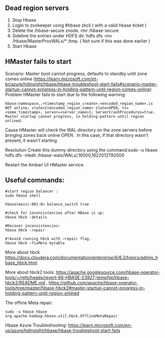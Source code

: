 ## Dead region servers

1. Stop Hbase
2. Login to zookeeper using #hbase zkcli ( with a valid hbase ticket )
3. Delete the /hbase-secure znode. rmr /hbase-secure
4. Sideline the entries under HDFS dir. hdfs dfs -mv /hbase/MasterProcWALs/*  /tmp. ( Not sure if this was done earlier )
5. Start Hbase


## HMaster fails to start
Scenario: Master boot cannot progress, defaults to standby until zone comes online (https://learn.microsoft.com/pt-br/azure/hdinsight/hbase/hbase-troubleshoot-start-fails#scenario-master-startup-cannot-progress-in-holding-pattern-until-region-comes-online)
Problem
HMaster fails to start due to the following warning:

```
hbase:namespace,,<timestamp_region_create>.<encoded_region_name>.is NOT online; state={<encoded_region_name> state=OPEN, ts=<some_timestamp>, server=<server_name>}; ServerCrashProcedures=true. Master startup cannot progress, in holding-pattern until region onlined. 

```

Cause
HMaster will check the WAL directory on the zone servers before bringing zones back online OPEN . In this case, if that directory wasn't present, it wasn't starting

Resolution
Create this dummy directory using the command:sudo -u hbase hdfs dfs -mkdir /hbase-wals/WALs/<wn fqdn>,16000,1622012792000

Restart the Ambari UI HMaster service.



## Useful commands:

```
#start region balancer :
sudo hbase shell 

hbase(main):001:0> balance_switch true 

#check for inconsistencies after HBase is up:
hbase hbck -details 

#Recover inconsistencies:
hbase hbck -repair 

#!Avoid running hbck with –repair flag.
hbase hbck –fixMeta mytable 
```

More about hbck https://docs.cloudera.com/documentation/enterprise/6/6.3/topics/admin_hbase_hbck.html

More about hbck2 tools: https://apache.googlesource.com/hbase-operator-tools/+/refs/heads/revert-66-HBASE-23927-tempfile/hbase-hbck2/README.md , https://github.com/apache/hbase-operator-tools/tree/master/hbase-hbck2#master-startup-cannot-progress-in-holding-pattern-until-region-onlined


The offline Meta repair:
```
sudo -u hbase hbase org.apache.hadoop.hbase.util.hbck.OfflineMetaRepair 
```

Hbase Azure Troubleshooting: https://learn.microsoft.com/en-us/azure/hdinsight/hbase/hbase-troubleshoot-start-fails 